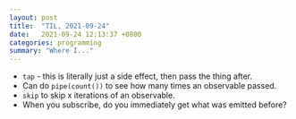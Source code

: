 ```yaml
---
layout: post
title:  "TIL, 2021-09-24"
date:   2021-09-24 12:13:37 +0800
categories: programming
summary: "Where I..."
---
```


- `tap` - this is literally just a side effect, then pass the thing after.
- Can do `pipe(count())` to see how many times an observable passed.
- `skip` to skip x iterations of an observable.
- When you subscribe, do you immediately get what was emitted before?
